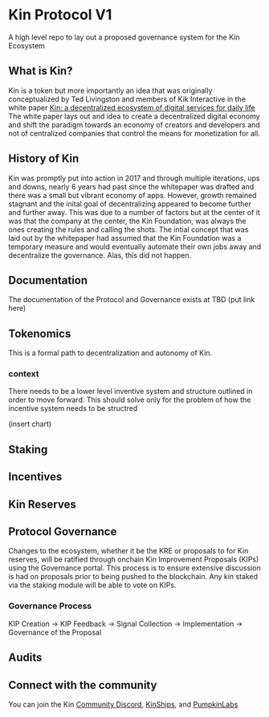 # Kin Protocol V1
A high level repo to lay out a proposed governance system for the Kin Ecosystem

## What is Kin?
Kin is a token but more importantly an idea that was originally conceptualized by Ted Livingston and members of Kik Interactive in the white paper [Kin: a decentralized 
ecosystem of digital services for daily life](https://whitepaper.io/document/71/kin-whitepaper) The white paper lays out and idea to create a decentralized digital economy and shift the paradigm towards an economy of creators and developers and not of centralized companies that control the means for monetization for all. 

## History of Kin
Kin was promptly put into action in 2017 and through multiple iterations, ups and downs, nearly 6 years had past since the whitepaper was drafted and there was a small but vibrant economy of apps.  However, growth remained stagnant and the inital goal of decentralizing appeared to become further and further away.  This was due to a number of factors but at the center of it was that the company at the center, the Kin Foundation, was always the ones creating the rules and calling the shots.  The intial concept that was laid out by the whitepaper had assumed that the Kin Foundation was a temporary measure and would eventually automate their own jobs away and decentralize the governance. Alas, this did not happen.

## Documentation
The documentation of the Protocol and Governance exists at TBD (put link here)

## Tokenomics
This is a formal path to decentralization and autonomy of Kin.

### context
There needs to be a lower level inventive system and structure outlined in order to move forward.  This should solve only for the problem of how the incentive system needs to be structred 

(insert chart)

## Staking

## Incentives

## Kin Reserves

## Protocol Governance 
Changes to the ecosystem, whether it be the KRE or proposals to for Kin reserves, will be ratified through onchain Kin Improvement Proposals (KIPs) using the Governance portal. This process is to ensure extensive discussion is had on proposals prior to being pushed to the blockchain.  Any kin staked via the staking module will be able to vote on KIPs.

### Governance Process
KIP Creation &rarr; KIP Feedback &rarr; Signal Collection &rarr; Implementation &rarr; Governance of the Proposal

## Audits

## Connect with the community
You can join the Kin [Community Discord](https://discord.gg/9Nr2V7UBAT), [KinShips](https://t.co/woIKtqPpHU), and [PumpkinLabs](https://discord.gg/Ppu2vesW)
